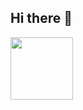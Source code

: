 ## Hi there 👋

<a href="URL_REDIRECT" target="blank"><img align="center" src="URL_TO_YOUR_IMAGE" height="100" /></a>
